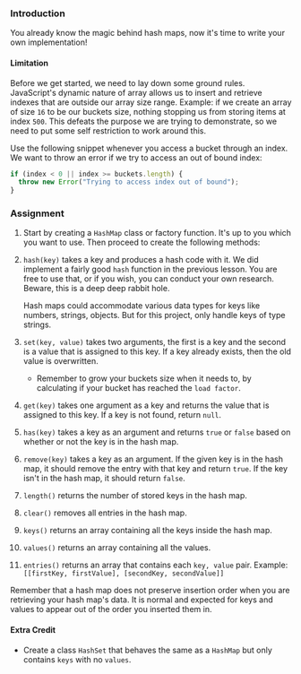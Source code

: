 ### Introduction

You already know the magic behind hash maps, now it's time to write your own implementation!

#### Limitation

  Before we get started, we need to lay down some ground rules. JavaScript's dynamic nature of array allows us to insert and retrieve indexes that are outside our array size range. Example: if we create an array of size `16` to be our buckets size, nothing stopping us from storing items at index `500`. This defeats the purpose we are trying to demonstrate, so we need to put some self restriction to work around this.

  Use the following snippet whenever you access a bucket through an index. We want to throw an error if we try to access an out of bound index:

```javascript
if (index < 0 || index >= buckets.length) {
  throw new Error("Trying to access index out of bound");
}
```

### Assignment

<div class="lesson-content__panel" markdown="1">

  1. Start by creating a `HashMap` class or factory function. It's up to you which you want to use. Then proceed to create the following methods:

  2. `hash(key)` takes a key and produces a hash code with it. We did implement a fairly good `hash` function in the previous lesson. You are free to use that, or if you wish, you can conduct your own research. Beware, this is a deep deep rabbit hole.

      <div class="lesson-note lesson-note--tip" markdown="1">
        Hash maps could accommodate various data types for keys like numbers, strings, objects. But for this project, only handle keys of type strings.
      </div>

  3. `set(key, value)` takes two arguments, the first is a key and the second is a value that is assigned to this key. If a key already exists, then the old value is overwritten.

     - Remember to grow your buckets size when it needs to, by calculating if your bucket has reached the `load factor`.

  4. `get(key)` takes one argument as a key and returns the value that is assigned to this key. If a key is not found, return `null`.

  5. `has(key)` takes a key as an argument and returns `true` or `false` based on whether or not the key is in the hash map.

  6. `remove(key)` takes a key as an argument. If the given key is in the hash map, it should remove the entry with that key and return `true`. If the key isn't in the hash map, it should return `false`.

  7. `length()` returns the number of stored keys in the hash map.

  8. `clear()` removes all entries in the hash map.

  9. `keys()` returns an array containing all the keys inside the hash map.

  10. `values()` returns an array containing all the values.

  11. `entries()` returns an array that contains each `key, value` pair. Example: `[[firstKey, firstValue], [secondKey, secondValue]]`

  Remember that a hash map does not preserve insertion order when you are retrieving your hash map's data. It is normal and expected for keys and values to appear out of the order you inserted them in.

#### Extra Credit

  - Create a class `HashSet` that behaves the same as a `HashMap` but only contains `keys` with no `values`.

</div>
